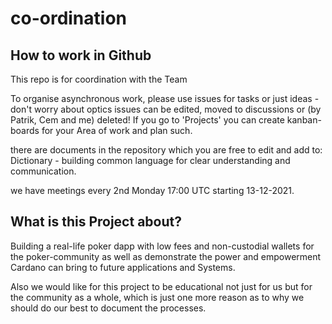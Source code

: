 # co-ordination
## How to work in Github
This repo is for coordination with the Team

To organise asynchronous work, please use issues for tasks or just ideas - don't worry about optics issues can be edited, moved to discussions or (by Patrik, Cem and me) deleted!
If you go to 'Projects' you can create kanban-boards for your Area of work and plan such.

there are documents in the repository which you are free to edit and add to:
Dictionary - building common language for clear understanding and communication.


we have meetings every 2nd Monday 17:00 UTC starting 13-12-2021.


## What is this Project about?

Building a real-life poker dapp with low fees and non-custodial wallets for the poker-community as well as demonstrate the power and empowerment Cardano can bring to future applications and Systems.

Also we would like for this project to be educational not just for us but for the community as a whole, which is just one more reason as to why we should do our best to document the processes.
